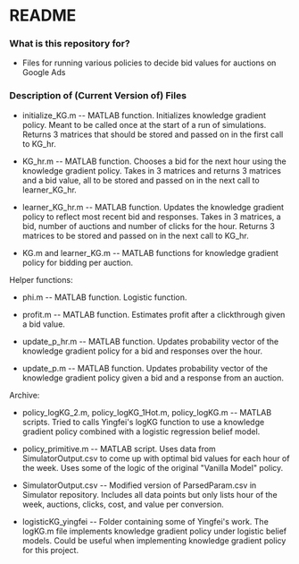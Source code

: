 # README #

### What is this repository for? ###

* Files for running various policies to decide bid values for auctions on Google Ads

### Description of (Current Version of) Files ###

* initialize_KG.m -- MATLAB function. Initializes knowledge gradient policy. Meant to be called once at the start of a run of simulations. Returns 3 matrices that should be stored and passed on in the first call to KG_hr. 

* KG_hr.m -- MATLAB function. Chooses a bid for the next hour using the knowledge gradient policy. Takes in 3 matrices and returns 3 matrices and a bid value, all to be stored and passed on in the next call to learner_KG_hr. 

* learner_KG_hr.m -- MATLAB function. Updates the knowledge gradient policy to reflect most recent bid and responses. Takes in 3 matrices, a bid, number of auctions and number of clicks for the hour. Returns 3 matrices to be stored and passed on in the next call to KG_hr. 

* KG.m and learner_KG.m -- MATLAB functions for knowledge gradient policy for bidding per auction. 

Helper functions:

* phi.m -- MATLAB function. Logistic function. 

* profit.m -- MATLAB function. Estimates profit after a clickthrough given a bid value.

* update_p_hr.m -- MATLAB function. Updates probability vector of the knowledge gradient policy for a bid and responses over the hour. 

* update_p.m -- MATLAB function. Updates probability vector of the knowledge gradient policy given a bid and a response from an auction.

Archive:

* policy_logKG_2.m, policy_logKG_1Hot.m, policy_logKG.m -- MATLAB scripts. Tried to calls Yingfei's logKG function to use a knowledge gradient policy combined with a logistic regression belief model. 

* policy_primitive.m -- MATLAB script. Uses data from SimulatorOutput.csv to come up with optimal bid values for each hour of the week. Uses some of the logic of the original "Vanilla Model" policy.

* SimulatorOutput.csv -- Modified version of ParsedParam.csv in Simulator repository. Includes all data points but only lists hour of the week, auctions, clicks, cost, and value per conversion.

* logisticKG_yingfei -- Folder containing some of Yingfei's work. The logKG.m file implements knowledge gradient policy under logistic belief models. Could be useful when implementing knowledge gradient policy for this project.